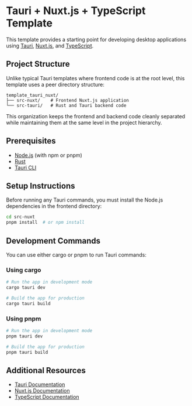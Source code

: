 # Tauri + Nuxt.js + TypeScript Template

This template provides a starting point for developing desktop applications using [Tauri](https://tauri.app/), [Nuxt.js](https://nuxt.com/), and [TypeScript](https://www.typescriptlang.org/).

## Project Structure

Unlike typical Tauri templates where frontend code is at the root level, this template uses a peer directory structure:

```
template_tauri_nuxt/
├── src-nuxt/    # Frontend Nuxt.js application
└── src-tauri/   # Rust and Tauri backend code
```

This organization keeps the frontend and backend code cleanly separated while maintaining them at the same level in the project hierarchy.

## Prerequisites

- [Node.js](https://nodejs.org/) (with npm or pnpm)
- [Rust](https://www.rust-lang.org/tools/install)
- [Tauri CLI](https://tauri.app/v1/guides/getting-started/prerequisites)

## Setup Instructions

Before running any Tauri commands, you must install the Node.js dependencies in the frontend directory:

```bash
cd src-nuxt
pnpm install  # or npm install
```

## Development Commands

You can use either cargo or pnpm to run Tauri commands:

### Using cargo

```bash
# Run the app in development mode
cargo tauri dev

# Build the app for production
cargo tauri build
```

### Using pnpm

```bash
# Run the app in development mode
pnpm tauri dev

# Build the app for production
pnpm tauri build
```

## Additional Resources

- [Tauri Documentation](https://tauri.app/v1/guides/)
- [Nuxt.js Documentation](https://nuxt.com/docs)
- [TypeScript Documentation](https://www.typescriptlang.org/docs/)
